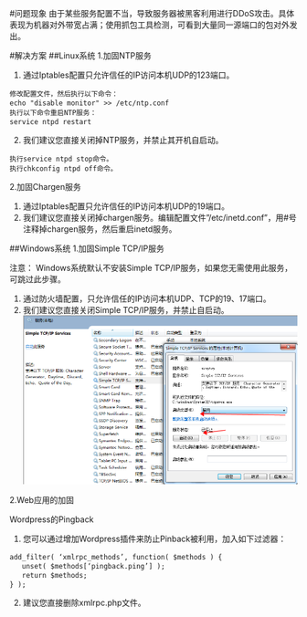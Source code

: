#问题现象
由于某些服务配置不当，导致服务器被黑客利用进行DDoS攻击。具体表现为机器对外带宽占满；使用抓包工具检测，可看到大量同一源端口的包对外发出。

#解决方案
##Linux系统
1.加固NTP服务

1. 通过Iptables配置只允许信任的IP访问本机UDP的123端口。
```
修改配置文件，然后执行以下命令：
echo "disable monitor" >> /etc/ntp.conf
执行以下命令重启NTP服务：
service ntpd restart
```

2. 我们建议您直接关闭掉NTP服务，并禁止其开机自启动。
```
执行service ntpd stop命令。
执行chkconfig ntpd off命令。
```

2.加固Chargen服务
1. 通过Iptables配置只允许信任的IP访问本机UDP的19端口。
2. 我们建议您直接关闭掉chargen服务。编辑配置文件”/etc/inetd.conf”，用#号注释掉chargen服务，然后重启inetd服务。

##Windows系统
1.加固Simple TCP/IP服务

注意： Windows系统默认不安装Simple TCP/IP服务，如果您无需使用此服务，可跳过此步骤。

1. 通过防火墙配置，只允许信任的IP访问本机UDP、TCP的19、17端口。
2. 我们建议您直接关闭Simple TCP/IP服务，并禁止自启动。
![](../image/chapter1/1-11-1.png)

2.Web应用的加固

Wordpress的Pingback

1. 您可以通过增加Wordpress插件来防止Pinback被利用，加入如下过滤器：
```
add_filter( ‘xmlrpc_methods’, function( $methods ) {
   unset( $methods[‘pingback.ping’] );
   return $methods;
} );
```

2. 建议您直接删除xmlrpc.php文件。